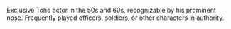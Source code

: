<!-- Junichiro Mukai -->

Exclusive Toho actor in the 50s and 60s, recognizable by his prominent nose. Frequently played officers, soldiers, or other characters in authority.